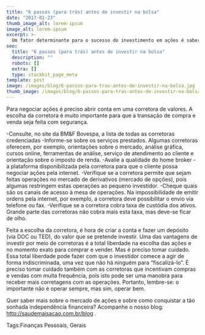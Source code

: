 ```yaml
---
title: "6 passos (para trás) antes de investir na bolsa"
date: "2017-01-23"
thumb_image_alt: lorem-ipsum
image_alt: lorem-ipsum
excerpt: >-
  Um fator determinante para o sucesso do investimento em ações é saber escolher, dentre as várias empresas, quais são boas e lucrativas para se tornar sócio. É como em uma pescaria: é preciso saber onde jogar o anzol para aumentar as chances de sucesso.
seo:
  title: "6 passos (para trás) antes de investir na bolsa"
  description: ""
  robots: []
  extra: []
  type: stackbit_page_meta
template: post
image: /images/blog/6-passos-para-tras-antes-de-investir-na-bolsa.jpg
thumb_image: /images/blog/6-passos-para-tras-antes-de-investir-na-bolsa.jpg
---
```


Para negociar ações é preciso abrir conta em uma corretora de valores. A escolha da corretora é muito importante para que a transação de compra e venda seja feita com segurança.

-Consulte, no site da BM&F Bovespa, a lista de todas as corretoras credenciadas
-Informe-se sobre os serviços prestados. Algumas corretoras oferecem, por exemplo, orientações sobre o mercado, análise gráfica, cursos online, ferramentas de análise, serviço de atendimento ao cliente e orientação sobre o imposto de renda.
-Avalie a qualidade do home broker -a plataforma disponibilizada pela corretora para que o cliente possa negociar ações pela internet.
-Verifique se a corretora permite que sejam feitas operações no mercado de derivativos (mercado de opções), pois algumas restringem estas operações ao pequeno investidor.
-Cheque quais são os canais de acesso à mesa de operações. Na impossibilidade de emitir ordens pela internet, por exemplo, a corretora deve possibilitar o envio via telefone ou fax.
-Verifique se a corretora cobra taxa de custódia dos ativos. Grande parte das corretoras não cobra mais esta taxa, mas deve-se ficar de olho.

Feita a escolha da corretora, é hora de criar a conta e fazer um depósito (via DOC ou TED), do valor que se pretende investir. Uma das vantagens de investir por meio de corretoras é a total liberdade na escolha das ações e no momento exato para comprar e vender. Mas é preciso tomar cuidado. Essa total liberdade pode fazer com que o investidor comece a agir de forma indiscriminada, uma vez que não há ninguém para “fiscalizá-lo”. É preciso tomar cuidado também com as corretoras que incentivam compras e vendas com muita frequência, pois isto pode ser uma manobra para receber mais corretagens com as operações. Portanto, lembre-se: o importante não é operar sempre, mas sim, operar bem.

Quer saber mais sobre o mercado de ações e sobre como conquistar a tão sonhada independência financeira? Acompanhe o nosso blog: http://saudemaisacao.com.br/blog .

Tags:Finanças Pessoais, Gerais
